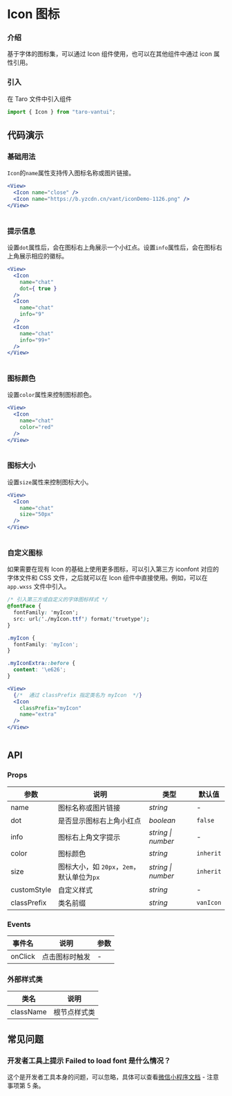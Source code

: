 # Icon 图标

### 介绍

基于字体的图标集，可以通过 Icon 组件使用，也可以在其他组件中通过 icon 属性引用。

### 引入

在 Taro 文件中引入组件

```js
import { Icon } from "taro-vantui"; 
```

## 代码演示

### 基础用法

`Icon`的`name`属性支持传入图标名称或图片链接。

```jsx
<View>
  <Icon name="close" />
  <Icon name="https://b.yzcdn.cn/vant/iconDemo-1126.png" />
</View>
 
```

### 提示信息

设置`dot`属性后，会在图标右上角展示一个小红点。设置`info`属性后，会在图标右上角展示相应的徽标。

```jsx
<View>
  <Icon
    name="chat"
    dot={ true }
  />
  <Icon
    name="chat"
    info="9"
  />
  <Icon
    name="chat"
    info="99+"
  />
</View>
 
```

### 图标颜色

设置`color`属性来控制图标颜色。

```jsx
<View>
  <Icon
    name="chat"
    color="red"
  />
</View>
 
```

### 图标大小

设置`size`属性来控制图标大小。

```jsx
<View>
  <Icon
    name="chat"
    size="50px"
  />
</View>
 
```

### 自定义图标

如果需要在现有 Icon 的基础上使用更多图标，可以引入第三方 iconfont 对应的字体文件和 CSS 文件，之后就可以在 Icon 组件中直接使用。例如，可以在 `app.wxss` 文件中引入。

```css
/* 引入第三方或自定义的字体图标样式 */
@fontFace {
  fontFamily: 'myIcon';
  src: url('./myIcon.ttf') format('truetype');
}

.myIcon {
  fontFamily: 'myIcon';
}

.myIconExtra::before {
  content: '\e626';
}
```

```jsx
<View>
  {/*  通过 classPrefix 指定类名为 myIcon  */}
  <Icon
    classPrefix="myIcon"
    name="extra"
  />
</View>
 
```

## API

### Props

| 参数 | 说明 | 类型 | 默认值 |
| --- | --- | --- | --- |
| name | 图标名称或图片链接 | _string_ | - |
| dot | 是否显示图标右上角小红点 | _boolean_ | `false` |
| info | 图标右上角文字提示 | _string \| number_ | - |
| color | 图标颜色 | _string_ | `inherit` |
| size | 图标大小，如 `20px`，`2em`，默认单位为`px` | _string \| number_ | `inherit` |
| customStyle | 自定义样式 | _string_ | - |
| classPrefix | 类名前缀 | _string_ | `vanIcon` |

### Events

| 事件名     | 说明           | 参数 |
| ---------- | -------------- | ---- |
| onClick | 点击图标时触发 | -    |

### 外部样式类

| 类名         | 说明         |
| ------------ | ------------ |
| className | 根节点样式类 |

## 常见问题

### 开发者工具上提示 Failed to load font 是什么情况？

这个是开发者工具本身的问题，可以忽略，具体可以查看[微信小程序文档](https://developers.weixin.qq.com/miniprogram/dev/api/ui/font/wx.loadFontFace.html) - 注意事项第 5 条。
